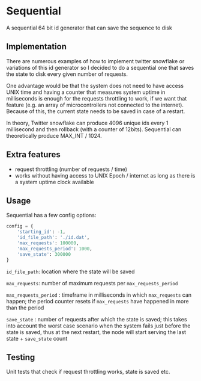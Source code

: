 # Sequential
A sequential 64 bit id generator that can save the sequence to disk

## Implementation

There are numerous examples of how to implement twitter snowflake or variations of this id generator so I decided to do a sequential one that saves the state to disk every given number of requests.

One advantage would be that the system does not need to have access UNIX time and having a counter that measures system uptime in milliseconds is enough for the requests throttling to work, if we want that feature (e.g. an array of microcontrollers not connected to the internet). Because of this, the current state needs to be saved in case of a restart. 

In theory, Twitter snowflake can produce 4096 unique ids every 1 millisecond and then rollback (with a counter of 12bits). Sequential can theoretically produce MAX_INT / 1024.

## Extra features

* request throttling (number of requests / time)
* works without having access to UNIX Epoch / internet as long as there is a system uptime clock available

## Usage

Sequential has a few config options:

```PYTHON
config = {
    'starting_id': -1,
    'id_file_path': './id.dat',
    'max_requests': 100000,
    'max_requests_period': 1000,
    'save_state': 300000
}
```

`id_file_path`: location where the state will be saved

`max_requests`: number of maximum requests per `max_requests_period`

`max_requests_period` : timeframe in milliseconds in which `max_requests` can happen; the period counter resets if `max_requests` have happened in more than the period

`save_state` : number of requests after which the state is saved; this takes into account the worst case scenario when the system fails just before the state is saved, thus at the next restart, the node will start serving the last state + `save_state` count

## Testing

Unit tests that check if request throttling works, state is saved etc. 

